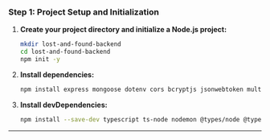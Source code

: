 ### Step 1: Project Setup and Initialization

1. **Create your project directory and initialize a Node.js project:**

   ```bash
   mkdir lost-and-found-backend
   cd lost-and-found-backend
   npm init -y
   ```

2. **Install dependencies:**

   ```bash
   npm install express mongoose dotenv cors bcryptjs jsonwebtoken multer multer-s3 @aws-sdk/client-s3 @aws-sdk/credential-provider-env @aws-sdk/s3-request-presigner aws-sdk
   ```

3. **Install devDependencies:**
   ```bash
   npm install --save-dev typescript ts-node nodemon @types/node @types/express @types/jsonwebtoken @types/mongoose @types/multer @types/multer-s3
   ```

---
